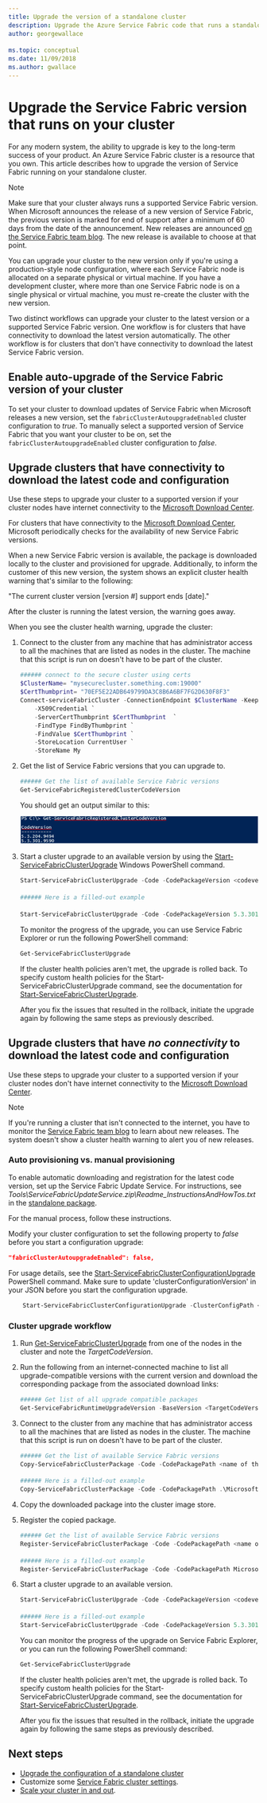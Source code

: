```yaml
---
title: Upgrade the version of a standalone cluster 
description: Upgrade the Azure Service Fabric code that runs a standalone Service Fabric cluster.
author: georgewallace

ms.topic: conceptual
ms.date: 11/09/2018
ms.author: gwallace
---
```

# Upgrade the Service Fabric version that runs on your cluster 

For any modern system, the ability to upgrade is key to the long-term success of your product. An Azure Service Fabric cluster is a resource that you own. This article describes how to upgrade the version of Service Fabric running on your standalone cluster.

> [!NOTE]
> Make sure that your cluster always runs a supported Service Fabric version. When Microsoft announces the release of a new version of Service Fabric, the previous version is marked for end of support after a minimum of 60 days from the date of the announcement. New releases are announced [on the Service Fabric team blog](https://techcommunity.microsoft.com/t5/azure-service-fabric/bg-p/Service-Fabric). The new release is available to choose at that point.
>
>

You can upgrade your cluster to the new version only if you're using a production-style node configuration, where each Service Fabric node is allocated on a separate physical or virtual machine. If you have a development cluster, where more than one Service Fabric node is on a single physical or virtual machine, you must re-create the cluster with the new version.

Two distinct workflows can upgrade your cluster to the latest version or a supported Service Fabric version. One workflow is for clusters that have connectivity to download the latest version automatically. The other workflow is for clusters that don't have connectivity to download the latest Service Fabric version.

## Enable auto-upgrade of the Service Fabric version of your cluster
To set your cluster to download updates of Service Fabric when Microsoft releases a new version, set the `fabricClusterAutoupgradeEnabled` cluster configuration to *true*. To manually select a supported version of Service Fabric that you want your cluster to be on, set the `fabricClusterAutoupgradeEnabled` cluster configuration to *false*.

## Upgrade clusters that have connectivity to download the latest code and configuration
Use these steps to upgrade your cluster to a supported version if your cluster nodes have internet connectivity to the [Microsoft Download Center](https://download.microsoft.com).

For clusters that have connectivity to the [Microsoft Download Center](https://download.microsoft.com), Microsoft periodically checks for the availability of new Service Fabric versions.

When a new Service Fabric version is available, the package is downloaded locally to the cluster and provisioned for upgrade. Additionally, to inform the customer of this new version, the system shows an explicit cluster health warning that's similar to the following:

"The current cluster version [version #] support ends [date]."

After the cluster is running the latest version, the warning goes away.

When you see the cluster health warning, upgrade the cluster:

1. Connect to the cluster from any machine that has administrator access to all the machines that are listed as nodes in the cluster. The machine that this script is run on doesn't have to be part of the cluster.

    ```powershell
    ###### connect to the secure cluster using certs
    $ClusterName= "mysecurecluster.something.com:19000"
    $CertThumbprint= "70EF5E22ADB649799DA3C8B6A6BF7FG2D630F8F3"
    Connect-serviceFabricCluster -ConnectionEndpoint $ClusterName -KeepAliveIntervalInSec 10 `
        -X509Credential `
        -ServerCertThumbprint $CertThumbprint  `
        -FindType FindByThumbprint `
        -FindValue $CertThumbprint `
        -StoreLocation CurrentUser `
        -StoreName My
    ```

2. Get the list of Service Fabric versions that you can upgrade to.

    ```powershell
    ###### Get the list of available Service Fabric versions
    Get-ServiceFabricRegisteredClusterCodeVersion
    ```

    You should get an output similar to this:

    ![Get Service Fabric versions][getfabversions]
3. Start a cluster upgrade to an available version by using the
   [Start-ServiceFabricClusterUpgrade](/powershell/module/servicefabric/start-servicefabricclusterupgrade) Windows PowerShell command.

    ```powershell
    Start-ServiceFabricClusterUpgrade -Code -CodePackageVersion <codeversion#> -Monitored -FailureAction Rollback

    ###### Here is a filled-out example

    Start-ServiceFabricClusterUpgrade -Code -CodePackageVersion 5.3.301.9590 -Monitored -FailureAction Rollback
    ```
   To monitor the progress of the upgrade, you can use Service Fabric Explorer or run the following PowerShell command:

    ```powershell
    Get-ServiceFabricClusterUpgrade
    ```

    If the cluster health policies aren't met, the upgrade is rolled back. To specify custom health policies for the Start-ServiceFabricClusterUpgrade command, see the documentation for [Start-ServiceFabricClusterUpgrade](/powershell/module/servicefabric/start-servicefabricclusterupgrade).

    After you fix the issues that resulted in the rollback, initiate the upgrade again by following the same steps as previously described.

## Upgrade clusters that have *no connectivity* to download the latest code and configuration
Use these steps to upgrade your cluster to a supported version if your cluster nodes don't have internet connectivity to the [Microsoft Download Center](https://download.microsoft.com).

> [!NOTE]
> If you're running a cluster that isn't connected to the internet, you have to monitor the [Service Fabric team blog](https://techcommunity.microsoft.com/t5/azure-service-fabric/bg-p/Service-Fabric) to learn about new releases. The system doesn't show a cluster health warning to alert you of new releases.  
>
>

### Auto provisioning vs. manual provisioning
To enable automatic downloading and registration for the latest code version, set up the Service Fabric Update Service. For instructions, see *Tools\ServiceFabricUpdateService.zip\Readme_InstructionsAndHowTos.txt* in the [standalone package](service-fabric-cluster-standalone-package-contents.md).

For the manual process, follow these instructions.

Modify your cluster configuration to set the following property to *false* before you start a configuration upgrade:

```json
"fabricClusterAutoupgradeEnabled": false,
```

For usage details, see the [Start-ServiceFabricClusterConfigurationUpgrade](/powershell/module/servicefabric/start-servicefabricclusterconfigurationupgrade) PowerShell command. Make sure to update 'clusterConfigurationVersion' in your JSON before you start the configuration upgrade.

```powershell
    Start-ServiceFabricClusterConfigurationUpgrade -ClusterConfigPath <Path to Configuration File>
```

### Cluster upgrade workflow

1. Run [Get-ServiceFabricClusterUpgrade](/powershell/module/servicefabric/get-servicefabricclusterupgrade) from one of the nodes in the cluster and note the *TargetCodeVersion*.

2. Run the following from an internet-connected machine to list all upgrade-compatible versions with the current version and download the corresponding package from the associated download links:

    ```powershell
    ###### Get list of all upgrade compatible packages  
    Get-ServiceFabricRuntimeUpgradeVersion -BaseVersion <TargetCodeVersion as noted in Step 1> 
	```

3. Connect to the cluster from any machine that has administrator access to all the machines that are listed as nodes in the cluster. The machine that this script is run on doesn't have to be part of the cluster.

    ```powershell
    ###### Get the list of available Service Fabric versions
    Copy-ServiceFabricClusterPackage -Code -CodePackagePath <name of the .cab file including the path to it> -ImageStoreConnectionString "fabric:ImageStore"

    ###### Here is a filled-out example
    Copy-ServiceFabricClusterPackage -Code -CodePackagePath .\MicrosoftAzureServiceFabric.5.3.301.9590.cab -ImageStoreConnectionString "fabric:ImageStore"
    ```
4. Copy the downloaded package into the cluster image store.

5. Register the copied package.

    ```powershell
    ###### Get the list of available Service Fabric versions
    Register-ServiceFabricClusterPackage -Code -CodePackagePath <name of the .cab file>

    ###### Here is a filled-out example
    Register-ServiceFabricClusterPackage -Code -CodePackagePath MicrosoftAzureServiceFabric.5.3.301.9590.cab
    ```
6. Start a cluster upgrade to an available version.

    ```powershell
    Start-ServiceFabricClusterUpgrade -Code -CodePackageVersion <codeversion#> -Monitored -FailureAction Rollback

    ###### Here is a filled-out example
    Start-ServiceFabricClusterUpgrade -Code -CodePackageVersion 5.3.301.9590 -Monitored -FailureAction Rollback
    ```
    You can monitor the progress of the upgrade on Service Fabric Explorer, or you can run the following PowerShell command:

    ```powershell
    Get-ServiceFabricClusterUpgrade
    ```

    If the cluster health policies aren't met, the upgrade is rolled back. To specify custom health policies for the Start-ServiceFabricClusterUpgrade command, see the documentation for [Start-ServiceFabricClusterUpgrade](/powershell/module/servicefabric/start-servicefabricclusterupgrade).

    After you fix the issues that resulted in the rollback, initiate the upgrade again by following the same steps as previously described.

## Next steps
* [Upgrade the configuration of a standalone cluster](service-fabric-cluster-config-upgrade-windows-server.md)
* Customize some [Service Fabric cluster settings](service-fabric-cluster-fabric-settings.md).
* [Scale your cluster in and out](service-fabric-cluster-scale-in-out.md).

<!--Image references-->
[getfabversions]: ./media/service-fabric-cluster-upgrade-windows-server/getfabversions.PNG
